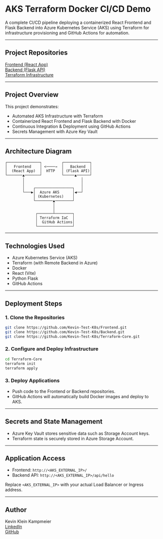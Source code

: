 
# AKS Terraform Docker CI/CD Demo

A complete CI/CD pipeline deploying a containerized React Frontend and Flask Backend into Azure Kubernetes Service (AKS) using Terraform for infrastructure provisioning and GitHub Actions for automation.

---

## Project Repositories

[Frontend (React App)](https://github.com/Kevin-Test-K8s/Frontend)  
[Backend (Flask API)](https://github.com/Kevin-Test-K8s/Backend)  
[Terraform Infrastructure](https://github.com/Kevin-Test-K8s/Terraform-Core)

---

## Project Overview

This project demonstrates:
- Automated AKS Infrastructure with Terraform
- Containerized React Frontend and Flask Backend with Docker
- Continuous Integration & Deployment using GitHub Actions
- Secrets Management with Azure Key Vault

---

## Architecture Diagram

```
┌───────────────┐         ┌────────────┐
│   Frontend    │ <────→  │   Backend  │
│  (React App)  │  HTTP   │ (Flask API)│
└───────▲───────┘         └─────▲──────┘
        │                          │
        │                          │
        │    ┌─────────────────┐   │
        └───▶│  Azure AKS      │◀──┘
             │ (Kubernetes)    │
             └────────▲────────┘
                      │
                      │
              ┌───────┴────────┐
              │ Terraform IaC  │
              │  GitHub Actions│
              └────────────────┘
```

---

## Technologies Used

- Azure Kubernetes Service (AKS)
- Terraform (with Remote Backend in Azure)
- Docker
- React (Vite)
- Python Flask
- GitHub Actions

---

## Deployment Steps

### 1. Clone the Repositories
```bash
git clone https://github.com/Kevin-Test-K8s/Frontend.git
git clone https://github.com/Kevin-Test-K8s/Backend.git
git clone https://github.com/Kevin-Test-K8s/Terraform-Core.git
```

### 2. Configure and Deploy Infrastructure
```bash
cd Terraform-Core
terraform init
terraform apply
```

### 3. Deploy Applications
- Push code to the Frontend or Backend repositories.
- GitHub Actions will automatically build Docker images and deploy to AKS.

---

## Secrets and State Management

- Azure Key Vault stores sensitive data such as Storage Account keys.
- Terraform state is securely stored in Azure Storage Account.

---

## Application Access

- Frontend: `http://<AKS_EXTERNAL_IP>/`
- Backend API: `http://<AKS_EXTERNAL_IP>/api/hello`

Replace `<AKS_EXTERNAL_IP>` with your actual Load Balancer or Ingress address.

---

## Author

Kevin Klein Kampmeier  
[LinkedIn](https://www.linkedin.com/in/kevin-klein-kampmeier)  
[GitHub](https://github.com/KevDen01)
